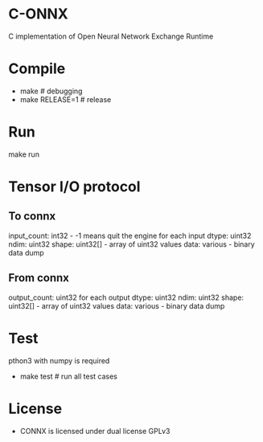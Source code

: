 # C-ONNX
C implementation of Open Neural Network Exchange Runtime

# Compile
 * make # debugging
 * make RELEASE=1 # release

# Run
 make run

# Tensor I/O protocol
## To connx
input_count: int32 - -1 means quit the engine
for each input
    dtype: uint32
    ndim: uint32
    shape: uint32[] - array of uint32 values
    data: various - binary data dump

## From connx
output_count: uint32
for each output
    dtype: uint32
    ndim: uint32
    shape: uint32[] - array of uint32 values
    data: various - binary data dump

# Test
pthon3 with numpy is required

 * make test # run all test cases

# License
 * CONNX is licensed under dual license GPLv3
